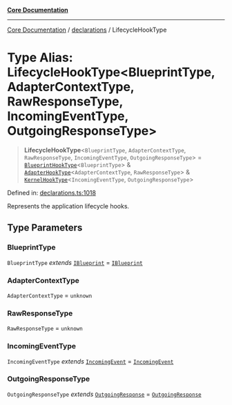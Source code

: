 [**Core Documentation**](../../README.md)

***

[Core Documentation](../../README.md) / [declarations](../README.md) / LifecycleHookType

# Type Alias: LifecycleHookType\<BlueprintType, AdapterContextType, RawResponseType, IncomingEventType, OutgoingResponseType\>

> **LifecycleHookType**\<`BlueprintType`, `AdapterContextType`, `RawResponseType`, `IncomingEventType`, `OutgoingResponseType`\> = [`BlueprintHookType`](../interfaces/BlueprintHookType.md)\<`BlueprintType`\> & [`AdapterHookType`](../interfaces/AdapterHookType.md)\<`AdapterContextType`, `RawResponseType`\> & [`KernelHookType`](../interfaces/KernelHookType.md)\<`IncomingEventType`, `OutgoingResponseType`\>

Defined in: [declarations.ts:1018](https://github.com/stonemjs/core/blob/b1f29857c7f1e529739f22d486494bed3b22d2c6/src/declarations.ts#L1018)

Represents the application lifecycle hooks.

## Type Parameters

### BlueprintType

`BlueprintType` *extends* [`IBlueprint`](IBlueprint.md) = [`IBlueprint`](IBlueprint.md)

### AdapterContextType

`AdapterContextType` = `unknown`

### RawResponseType

`RawResponseType` = `unknown`

### IncomingEventType

`IncomingEventType` *extends* [`IncomingEvent`](../../events/IncomingEvent/classes/IncomingEvent.md) = [`IncomingEvent`](../../events/IncomingEvent/classes/IncomingEvent.md)

### OutgoingResponseType

`OutgoingResponseType` *extends* [`OutgoingResponse`](../../events/OutgoingResponse/classes/OutgoingResponse.md) = [`OutgoingResponse`](../../events/OutgoingResponse/classes/OutgoingResponse.md)
